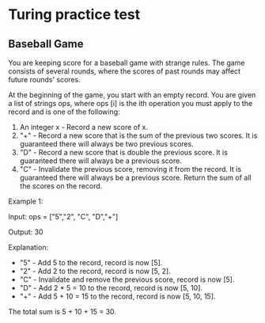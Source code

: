 # Turing practice test


## Baseball Game
You are keeping score for a baseball game with strange rules. The game consists of several rounds, where the scores of past rounds may affect future rounds' scores.

At the beginning of the game, you start with an empty record. You are given a list of strings ops, where ops [i] is the ith operation you must apply to the record and is one of the following:
1. An integer x - Record a new score of x.
2. "+" - Record a new score that is the sum of the previous two scores. It is guaranteed there will always be two previous scores.
3. "D" - Record a new score that is double the previous score. It is guaranteed there will always be a previous score.
4. "C" - Invalidate the previous score, removing it from the record. It is guaranteed there will always be a previous score.
Return the sum of all the scores on the record.

Example 1:

Input: ops = ["5","2", "C", "D","+"] 

Output: 30

Explanation:
- "5" - Add 5 to the record, record is now [5].
- "2" - Add 2 to the record, record is now [5, 2].
- "C" - Invalidate and remove the previous score, record is now [5].
- "D" - Add 2 * 5 = 10 to the record, record is now [5, 10].
- "+" - Add 5 + 10 = 15 to the record, record is now [5, 10, 15].

The total sum is 5 + 10 + 15 = 30.